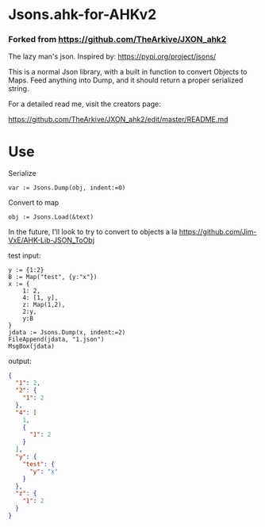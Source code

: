 # Jsons.ahk-for-AHKv2

### Forked from https://github.com/TheArkive/JXON_ahk2

The lazy man's json. Inspired by: https://pypi.org/project/jsons/

This is a normal Json library, with a built in function to convert Objects to Maps. Feed anything into Dump, and it should return a proper serialized string. 

For a detailed read me, visit the creators page:

https://github.com/TheArkive/JXON_ahk2/edit/master/README.md

# Use

Serialize 
```autohotkey
var := Jsons.Dump(obj, indent:=0)
```

Convert to map 
```autohotkey
obj := Jsons.Load(&text)
```

In the future, I'll look to try to convert to objects a la https://github.com/Jim-VxE/AHK-Lib-JSON_ToObj

test input:
```autohotkey
y := {1:2}
B := Map("test", {y:"x"})
x := {
    1: 2,
    4: [1, y],
    z: Map(1,2),
    2:y,
    y:B
}
jdata := Jsons.Dump(x, indent:=2)
FileAppend(jdata, "1.json")
MsgBox(jdata)

```

output:

```json
{
  "1": 2,
  "2": {
    "1": 2
  },
  "4": [
    1,
    {
      "1": 2
    }
  ],
  "y": {
    "test": {
      "y": "x"
    }
  },
  "z": {
    "1": 2
  }
}
```
